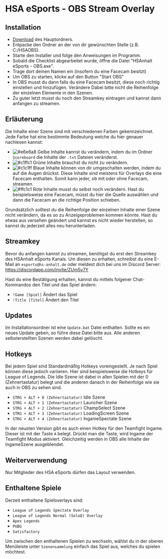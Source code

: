 # HSA eSports - OBS Stream Overlay
## Installation
* [Download](Install/HSAOBS.zip) des Hauptordners.
* Entpacke den Ordner an der von dir gewünschten Stelle (z.B. C:/HSAOBS).
* Starte den Installer und folge den Anweisungen im Programm.
* Sobald die Checklist abgearbeitet wurde, öffne die Datei "HSAnhalt eSports - OBS.exe".
* Trage dort deinen Namen ein (insofern du eine Facecam besitzt)
* Um OBS zu starten, klicke auf den Button "Start OBS"
* In OBS musst du dann falls du eine Facecam besitzt, diese noch richtig einstellen und hinzufügen. Verändere Dabei bitte nicht die Reihenfolge der einzelnen Elemente in den Szenen.
* Zu guter letzt musst du noch den Streamkey eintragen und kannst dann anfangen zu streamen.

## Erläuterung
Die Inhalte einer Szene sind mit verschiedenen Farben gekennzeichnet. Jede Farbe hat eine bestimmte Bedeutung welche du hier genauer nachlesen kannst:

* ![#e6e6a8](https://placehold.it/60x15/e6e6a8/000000?text=+) Gelbe Inhalte kannst du verändern, indem du im Ordner `Scoreboard` die Inhalte der `.txt` Dateien veränderst.
* ![#c1ffc1](https://placehold.it/60x15/c1ffc1/000000?text=+) Grüne Inhalte brauchst du nicht zu verändern.
* ![#c1c1ff](https://placehold.it/60x15/c1c1ff/000000?text=+) Blaue Inhalte können von dir umgeschalten werden, indem du auf die Augen drückst. Diese Inhalte sind meistens für Overlays die eine Facecam enthalten. Somit kann jeder, ob mit oder ohne Facecam, streamen.
* ![#ffc1c1](https://placehold.it/60x15/ffc1c1/000000?text=+) Rote Inhalte musst du selbst noch verändern. Hast du beispielsweise eine Facecam, müsst du hier die Quelle auswählen und dann die Facecam an die richtige Position schieben.

Grundsätzlich solltest du die Reihenfolge der einzelnen Inhalte einer Szene nicht verändern, da es so zu Anzeigeproblemen kommen könnte. Hast du etwas aus versehen geändert und kannst es nicht wieder herstellen, so kannst du jederzeit alles neu herunterladen.

## Streamkey
Bevor du anfangen kannst zu streamen, benötigst du erst den Streamkey des HSAnhalt eSports Kanals. Um diesen zu erhalten, schreibst du eine E-Mail an `esports@hs-anhalt.de` oder meldest dich bei uns im Discord Server: https://discordapp.com/invite/ZUm5v7Y

Hast du eine Bestätigung erhalten, kannst du mittels folgener Chat-Kommandos den Titel und das Spiel ändern:
* `!Game [Spiel]` Ändert das Spiel
* `!Title [Titel]` Ändert den Titel

## Updates
Im Installationsordner ist eine `Update.bat` Datei enthalten. Sollte es ein neues Update geben, so führe diese Datei bitte aus. Alle anderen selbsterstellten Szenen werden dabei gelöscht.

## Hotkeys
Bei jedem Spiel sind Standardmäßig Hotkeys voreingestellt. Je nach Spiel können diese jedoch variieren. Hier sind beispielsweise die Hotkeys für League of Legends. Die Idle Szene ist dabei in allen Spielen mit der 0 (Zehnertastatur) belegt und die anderen danach in der Reihenfolge wie sie auch in OBS zu sehen sind.
* `STRG + ALT + 0 (Zehnertastatur)` Idle Szene
* `STRG + ALT + 1 (Zehnertastatur)` Launcher Szene
* `STRG + ALT + 2 (Zehnertastatur)` ChampSelect Szene
* `STRG + ALT + 3 (Zehnertastatur)` LoadingScreen Szene
* `STRG + ALT + 4 (Zehnertastatur)` IngameSpectate Szene

In der neusten Version gibt es auch einen Hotkey für den Teamfight Ingame. Dieser ist mit der Taste `A` belegt. Drückt man die Taste, wird Ingame der Teamfight Modus aktiviert. Gleichzeitig werden in OBS alle Inhalte der IngameSzene ausgeblendet.

## Weiterverwendung
Nur Mitglieder des HSA eSports dürfen das Layout verwenden.

## Enthaltene Spiele
Derzeit enthaltene Spieloverlays sind:
* `League of Legends Spectate Overlay`
* `League of Legends Normal (SoloQ) Overlay`
* `Apex Legends`
* `PUBG`
* `Satisfactory`

Um zwischen den enthaltenen Spielen zu wechseln, wählst du in der oberen Menüleiste unter `Szenensammlung` einfach das Spiel aus, welches du spielen möchtest.
